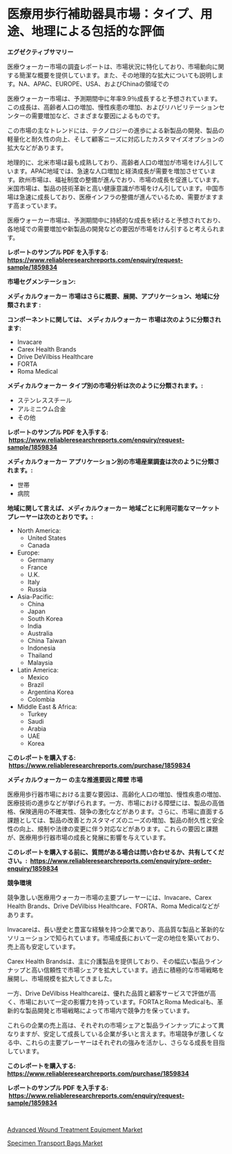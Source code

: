 <p><h1>医療用歩行補助器具市場：タイプ、用途、地理による包括的な評価</h1></p><p><strong>エグゼクティブサマリー</strong></p>
<p><p>医療ウォーカー市場の調査レポートは、市場状況に特化しており、市場動向に関する簡潔な概要を提供しています。また、その地理的な拡大についても説明します。NA、APAC、EUROPE、USA、およびChinaの領域での</p><p>医療ウォーカー市場は、予測期間中に年率9.9％成長すると予想されています。この成長は、高齢者人口の増加、慢性疾患の増加、およびリハビリテーションセンターの需要増加など、さまざまな要因によるものです。</p><p>この市場の主なトレンドには、テクノロジーの進歩による新製品の開発、製品の軽量化と耐久性の向上、そして顧客ニーズに対応したカスタマイズオプションの拡大などがあります。</p><p>地理的に、北米市場は最も成熟しており、高齢者人口の増加が市場をけん引しています。APAC地域では、急速な人口増加と経済成長が需要を増加させています。欧州市場は、福祉制度の整備が進んでおり、市場の成長を促進しています。米国市場は、製品の技術革新と高い健康意識が市場をけん引しています。中国市場は急速に成長しており、医療インフラの整備が進んでいるため、需要がますます高まっています。</p><p>医療ウォーカー市場は、予測期間中に持続的な成長を続けると予想されており、各地域での需要増加や新製品の開発などの要因が市場をけん引すると考えられます。</p></p>
<p><strong>レポートのサンプル PDF を入手する: <a href="https://www.reliableresearchreports.com/enquiry/request-sample/1859834">https://www.reliableresearchreports.com/enquiry/request-sample/1859834</a></strong></p>
<p><strong>市場セグメンテーション:</strong></p>
<p><strong> メディカルウォーカー 市場はさらに概要、展開、アプリケーション、地域に分類されます :</strong></p>
<p><strong>コンポーネントに関しては、 メディカルウォーカー 市場は次のように分類されます: &nbsp;</strong></p>
<p><ul><li>Invacare</li><li>Carex Health Brands</li><li>Drive DeVilbiss Healthcare</li><li>FORTA</li><li>Roma Medical</li></ul></p>
<p><strong> メディカルウォーカー タイプ別の市場分析は次のように分類されます。:</strong></p>
<p><ul><li>ステンレススチール</li><li>アルミニウム合金</li><li>その他</li></ul></p>
<p><strong>レポートのサンプル PDF を入手する: &nbsp;<a href="https://www.reliableresearchreports.com/enquiry/request-sample/1859834">https://www.reliableresearchreports.com/enquiry/request-sample/1859834</a></strong></p>
<p><strong> メディカルウォーカー アプリケーション別の市場産業調査は次のように分類されます。:</strong></p>
<p><ul><li>世帯</li><li>病院</li></ul></p>
<p><strong>地域に関して言えば、メディカルウォーカー 地域ごとに利用可能なマーケットプレーヤーは次のとおりです。:</strong></p>
<p><ul>
    <li>
        North America:
        <ul>
            <li>United States</li>
            <li>Canada</li>
        </ul>
    </li>
    <li>
        Europe:
        <ul>
            <li>Germany</li>
            <li>France</li>
            <li>U.K.</li>
            <li>Italy</li>
            <li>Russia</li>
        </ul>
    </li>
    <li>
        Asia-Pacific:
        <ul>
            <li>China</li>
            <li>Japan</li>
            <li>South Korea</li>
            <li>India</li>
            <li>Australia</li>
            <li>China Taiwan</li>
            <li>Indonesia</li>
            <li>Thailand</li>
            <li>Malaysia</li>
        </ul>
    </li>
    <li>
        Latin America:
        <ul>
            <li>Mexico</li>
            <li>Brazil</li>
            <li>Argentina Korea</li>
            <li>Colombia</li>
        </ul>
    </li>
    <li>
        Middle East & Africa:
        <ul>
            <li>Turkey</li>
            <li>Saudi</li>
            <li>Arabia</li>
            <li>UAE</li>
            <li>Korea</li>
        </ul>
    </li>
    </ul></p>
<p><strong>このレポートを購入する: &nbsp;<a href="https://www.reliableresearchreports.com/purchase/1859834">https://www.reliableresearchreports.com/purchase/1859834</a></strong></p>
<p><strong>メディカルウォーカー の主な推進要因と障壁 市場</strong></p>
<p><p>医療用歩行器市場における主要な要因は、高齢化人口の増加、慢性疾患の増加、医療技術の進歩などが挙げられます。一方、市場における障壁には、製品の高価格、保険適用の不確実性、競争の激化などがあります。さらに、市場に直面する課題としては、製品の改善とカスタマイズのニーズの増加、製品の耐久性と安全性の向上、規制や法律の変更に伴う対応などがあります。これらの要因と課題が、医療用歩行器市場の成長と発展に影響を与えています。</p></p>
<p><strong>このレポートを購入する前に、質問がある場合は問い合わせるか、共有してください。:&nbsp; <a href="https://www.reliableresearchreports.com/enquiry/pre-order-enquiry/1859834">https://www.reliableresearchreports.com/enquiry/pre-order-enquiry/1859834</a></strong></p>
<p><strong>競争環境</strong></p>
<p><p>競争激しい医療用ウォーカー市場の主要プレーヤーには、Invacare、Carex Health Brands、Drive DeVilbiss Healthcare、FORTA、Roma Medicalなどがあります。</p><p>Invacareは、長い歴史と豊富な経験を持つ企業であり、高品質な製品と革新的なソリューションで知られています。市場成長において一定の地位を築いており、売上高も安定しています。</p><p>Carex Health Brandsは、主に介護製品を提供しており、その幅広い製品ラインナップと高い信頼性で市場シェアを拡大しています。過去に積極的な市場戦略を展開し、市場規模を拡大してきました。</p><p>一方、Drive DeVilbiss Healthcareは、優れた品質と顧客サービスで評価が高く、市場において一定の影響力を持っています。FORTAとRoma Medicalも、革新的な製品開発と市場戦略によって市場内で競争力を保っています。</p><p>これらの企業の売上高は、それぞれの市場シェアと製品ラインナップによって異なりますが、安定して成長している企業が多いと言えます。市場競争が激しくなる中、これらの主要プレーヤーはそれぞれの強みを活かし、さらなる成長を目指しています。</p></p>
<p><strong>このレポートを購入する: &nbsp; <a href="https://www.reliableresearchreports.com/purchase/1859834">https://www.reliableresearchreports.com/purchase/1859834</a></strong></p>
<p><strong>レポートのサンプル PDF を入手する: &nbsp;<a href="https://www.reliableresearchreports.com/enquiry/request-sample/1859834">https://www.reliableresearchreports.com/enquiry/request-sample/1859834</a></strong><strong></strong></p>
<p>&nbsp;</p>
<p><p><a href="https://summer-dogwood-3e9.notion.site/Advanced-Wound-Treatment-Equipment-Market-Growth-Market-Trends-COVID-19-Impact-and-Forecasts-for--aa1852a03f3e470f95a88215f640f19f">Advanced Wound Treatment Equipment Market</a></p><p><a href="https://github.com/Sherrillcrooksxa8i18ucf2m/Market-Research-Report-List-1/blob/main/specimen-transport-bags-market.md">Specimen Transport Bags Market</a></p></p>